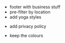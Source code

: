 <!-- * feedback to developer about bugs, link in navbar (contact info enough) -->
<!-- * group navigation -->
<!-- * note on front page: "work in progress" -->
<!-- * login on landing page -->
<!-- * indicate that detailed search "more options" opens here -->
<!-- * add delete class  -->
<!-- * badges for class types -->
<!-- * simplify dates -->
<!-- !!! fix search results !!! -->
<!-- * more details on index pages, eg: photo -->
<!-- * more info on location show page -->
<!-- * add admin user // AdminUser.create!(:email => '', :password => '', :password_confirmation => '') -->
<!-- * redesign yoga class show page -->
* footer with business stuff
* pre-filter by location
* add yoga styles
<!-- * add cookie agreement -->
* add privacy policy
  
* keep the colours